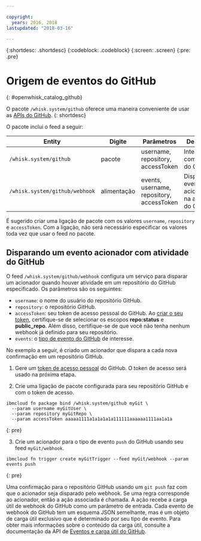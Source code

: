 ```yaml
---

copyright:
  years: 2016, 2018
lastupdated: "2018-03-16"

---
```


{:shortdesc: .shortdesc}
{:codeblock: .codeblock}
{:screen: .screen}
{:pre: .pre}

# Origem de eventos do GitHub
{: #openwhisk_catalog_github}

O pacote `/whisk.system/github` oferece uma maneira conveniente de usar as [APIs do GitHub](https://developer.github.com/).
{: shortdesc}

O pacote inclui o feed a seguir:

| Entity | Digite | Parâmetros | Descrição |
| --- | --- | --- | --- |
| `/whisk.system/github` | pacote | username, repository, accessToken | Interagir com a API do GitHub |
| `/whisk.system/github/webhook` | alimentação | events, username, repository, accessToken | Disparar eventos acionadores na atividade do GitHub |

É sugerido criar uma ligação de pacote com os valores `username`,
`repository` e `accessToken`.  Com a ligação, não será necessário especificar os valores toda vez que usar o feed no pacote.

## Disparando um evento acionador com atividade do GitHub

O feed `/whisk.system/github/webhook` configura um serviço para disparar um acionador quando houver atividade em um repositório do GitHub especificado. Os parâmetros são os seguintes:

- `username`: o nome do usuário do repositório GitHub.
- `repository`: o repositório GitHub.
- `accessToken`: seu token de acesso pessoal do GitHub. Ao [criar o seu token](https://github.com/settings/tokens), certifique-se de selecionar os escopos **repo:status** e **public_repo**. Além disso, certifique-se de que você não tenha nenhum webhook já definido para seu repositório.
- `events`: o [tipo de evento do GitHub](https://developer.github.com/v3/activity/events/types/) de interesse.

No exemplo a seguir, é criado um acionador que dispara a cada nova confirmação em um repositório GitHub.

1. Gere um [token de acesso pessoal](https://github.com/settings/tokens) do GitHub. O token de acesso será usado na próxima etapa.

2. Crie uma ligação de pacote configurada para seu repositório GitHub e com o token de acesso.
  ```
  ibmcloud fn package bind /whisk.system/github myGit \
    --param username myGitUser \
    --param repository myGitRepo \
    --param accessToken aaaaa1111a1a1a1a1a111111aaaaaa1111aa1a1a
  ```
  {: pre}

3. Crie um acionador para o tipo de evento `push` do GitHub usando seu feed `myGit/webhook`.
  ```
  ibmcloud fn trigger create myGitTrigger --feed myGit/webhook --param events push
  ```
  {: pre}

  Uma confirmação para o repositório GitHub usando um `git push` faz
com que o acionador seja disparado pelo webhook. Se uma regra corresponde ao acionador, então a ação associada é chamada. A ação recebe a carga útil de webhook do GitHub como um parâmetro de entrada. Cada evento
de webhook do GitHub tem um esquema JSON semelhante, mas é um objeto de carga útil
exclusivo que é determinado por seu tipo de evento. Para obter mais informações sobre o
conteúdo da carga útil, consulte a documentação da API de
[Eventos e carga útil
do GitHub](https://developer.github.com/v3/activity/events/types/).
